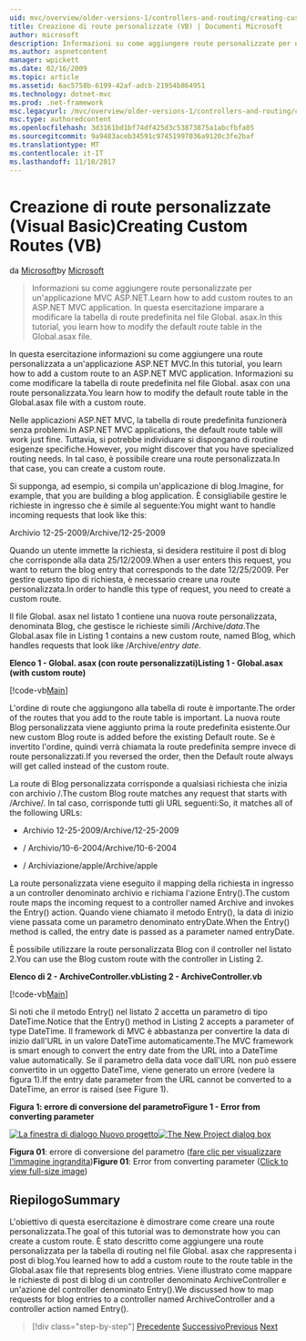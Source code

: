 ```yaml
---
uid: mvc/overview/older-versions-1/controllers-and-routing/creating-custom-routes-vb
title: Creazione di route personalizzate (VB) | Documenti Microsoft
author: microsoft
description: Informazioni su come aggiungere route personalizzate per un'applicazione MVC ASP.NET. In questa esercitazione imparare a modificare la tabella di route predefinita nel file Global. asax.
ms.author: aspnetcontent
manager: wpickett
ms.date: 02/16/2009
ms.topic: article
ms.assetid: 6ac5758b-6199-42af-adcb-21954b864951
ms.technology: dotnet-mvc
ms.prod: .net-framework
msc.legacyurl: /mvc/overview/older-versions-1/controllers-and-routing/creating-custom-routes-vb
msc.type: authoredcontent
ms.openlocfilehash: 3d3161bd1bf74df425d3c53873875a1abcfbfa05
ms.sourcegitcommit: 9a9483aceb34591c97451997036a9120c3fe2baf
ms.translationtype: MT
ms.contentlocale: it-IT
ms.lasthandoff: 11/10/2017
---
```

<a name="creating-custom-routes-vb"></a><span data-ttu-id="16dc2-104">Creazione di route personalizzate (Visual Basic)</span><span class="sxs-lookup"><span data-stu-id="16dc2-104">Creating Custom Routes (VB)</span></span>
====================
<span data-ttu-id="16dc2-105">da [Microsoft](https://github.com/microsoft)</span><span class="sxs-lookup"><span data-stu-id="16dc2-105">by [Microsoft](https://github.com/microsoft)</span></span>

> <span data-ttu-id="16dc2-106">Informazioni su come aggiungere route personalizzate per un'applicazione MVC ASP.NET.</span><span class="sxs-lookup"><span data-stu-id="16dc2-106">Learn how to add custom routes to an ASP.NET MVC application.</span></span> <span data-ttu-id="16dc2-107">In questa esercitazione imparare a modificare la tabella di route predefinita nel file Global. asax.</span><span class="sxs-lookup"><span data-stu-id="16dc2-107">In this tutorial, you learn how to modify the default route table in the Global.asax file.</span></span>


<span data-ttu-id="16dc2-108">In questa esercitazione informazioni su come aggiungere una route personalizzata a un'applicazione ASP.NET MVC.</span><span class="sxs-lookup"><span data-stu-id="16dc2-108">In this tutorial, you learn how to add a custom route to an ASP.NET MVC application.</span></span> <span data-ttu-id="16dc2-109">Informazioni su come modificare la tabella di route predefinita nel file Global. asax con una route personalizzata.</span><span class="sxs-lookup"><span data-stu-id="16dc2-109">You learn how to modify the default route table in the Global.asax file with a custom route.</span></span>

<span data-ttu-id="16dc2-110">Nelle applicazioni ASP.NET MVC, la tabella di route predefinita funzionerà senza problemi.</span><span class="sxs-lookup"><span data-stu-id="16dc2-110">In ASP.NET MVC applications, the default route table will work just fine.</span></span> <span data-ttu-id="16dc2-111">Tuttavia, si potrebbe individuare si dispongano di routine esigenze specifiche.</span><span class="sxs-lookup"><span data-stu-id="16dc2-111">However, you might discover that you have specialized routing needs.</span></span> <span data-ttu-id="16dc2-112">In tal caso, è possibile creare una route personalizzata.</span><span class="sxs-lookup"><span data-stu-id="16dc2-112">In that case, you can create a custom route.</span></span>

<span data-ttu-id="16dc2-113">Si supponga, ad esempio, si compila un'applicazione di blog.</span><span class="sxs-lookup"><span data-stu-id="16dc2-113">Imagine, for example, that you are building a blog application.</span></span> <span data-ttu-id="16dc2-114">È consigliabile gestire le richieste in ingresso che è simile al seguente:</span><span class="sxs-lookup"><span data-stu-id="16dc2-114">You might want to handle incoming requests that look like this:</span></span>

<span data-ttu-id="16dc2-115">Archivio 12-25-2009</span><span class="sxs-lookup"><span data-stu-id="16dc2-115">/Archive/12-25-2009</span></span>

<span data-ttu-id="16dc2-116">Quando un utente immette la richiesta, si desidera restituire il post di blog che corrisponde alla data 25/12/2009.</span><span class="sxs-lookup"><span data-stu-id="16dc2-116">When a user enters this request, you want to return the blog entry that corresponds to the date 12/25/2009.</span></span> <span data-ttu-id="16dc2-117">Per gestire questo tipo di richiesta, è necessario creare una route personalizzata.</span><span class="sxs-lookup"><span data-stu-id="16dc2-117">In order to handle this type of request, you need to create a custom route.</span></span>

<span data-ttu-id="16dc2-118">Il file Global. asax nel listato 1 contiene una nuova route personalizzata, denominata Blog, che gestisce le richieste simili /Archive/*data*.</span><span class="sxs-lookup"><span data-stu-id="16dc2-118">The Global.asax file in Listing 1 contains a new custom route, named Blog, which handles requests that look like /Archive/*entry date*.</span></span>

<span data-ttu-id="16dc2-119">**Elenco 1 - Global. asax (con route personalizzati)**</span><span class="sxs-lookup"><span data-stu-id="16dc2-119">**Listing 1 - Global.asax (with custom route)**</span></span>

[!code-vb[Main](creating-custom-routes-vb/samples/sample1.vb)]

<span data-ttu-id="16dc2-120">L'ordine di route che aggiungono alla tabella di route è importante.</span><span class="sxs-lookup"><span data-stu-id="16dc2-120">The order of the routes that you add to the route table is important.</span></span> <span data-ttu-id="16dc2-121">La nuova route Blog personalizzata viene aggiunto prima la route predefinita esistente.</span><span class="sxs-lookup"><span data-stu-id="16dc2-121">Our new custom Blog route is added before the existing Default route.</span></span> <span data-ttu-id="16dc2-122">Se è invertito l'ordine, quindi verrà chiamata la route predefinita sempre invece di route personalizzati.</span><span class="sxs-lookup"><span data-stu-id="16dc2-122">If you reversed the order, then the Default route always will get called instead of the custom route.</span></span>

<span data-ttu-id="16dc2-123">La route di Blog personalizzata corrisponde a qualsiasi richiesta che inizia con archivio /.</span><span class="sxs-lookup"><span data-stu-id="16dc2-123">The custom Blog route matches any request that starts with /Archive/.</span></span> <span data-ttu-id="16dc2-124">In tal caso, corrisponde tutti gli URL seguenti:</span><span class="sxs-lookup"><span data-stu-id="16dc2-124">So, it matches all of the following URLs:</span></span>

- <span data-ttu-id="16dc2-125">Archivio 12-25-2009</span><span class="sxs-lookup"><span data-stu-id="16dc2-125">/Archive/12-25-2009</span></span>

- <span data-ttu-id="16dc2-126">/ Archivio/10-6-2004</span><span class="sxs-lookup"><span data-stu-id="16dc2-126">/Archive/10-6-2004</span></span>

- <span data-ttu-id="16dc2-127">/ Archiviazione/apple</span><span class="sxs-lookup"><span data-stu-id="16dc2-127">/Archive/apple</span></span>

<span data-ttu-id="16dc2-128">La route personalizzata viene eseguito il mapping della richiesta in ingresso a un controller denominato archivio e richiama l'azione Entry().</span><span class="sxs-lookup"><span data-stu-id="16dc2-128">The custom route maps the incoming request to a controller named Archive and invokes the Entry() action.</span></span> <span data-ttu-id="16dc2-129">Quando viene chiamato il metodo Entry(), la data di inizio viene passata come un parametro denominato entryDate.</span><span class="sxs-lookup"><span data-stu-id="16dc2-129">When the Entry() method is called, the entry date is passed as a parameter named entryDate.</span></span>

<span data-ttu-id="16dc2-130">È possibile utilizzare la route personalizzata Blog con il controller nel listato 2.</span><span class="sxs-lookup"><span data-stu-id="16dc2-130">You can use the Blog custom route with the controller in Listing 2.</span></span>

<span data-ttu-id="16dc2-131">**Elenco di 2 - ArchiveController.vb**</span><span class="sxs-lookup"><span data-stu-id="16dc2-131">**Listing 2 - ArchiveController.vb**</span></span>

[!code-vb[Main](creating-custom-routes-vb/samples/sample2.vb)]

<span data-ttu-id="16dc2-132">Si noti che il metodo Entry() nel listato 2 accetta un parametro di tipo DateTime.</span><span class="sxs-lookup"><span data-stu-id="16dc2-132">Notice that the Entry() method in Listing 2 accepts a parameter of type DateTime.</span></span> <span data-ttu-id="16dc2-133">Il framework di MVC è abbastanza per convertire la data di inizio dall'URL in un valore DateTime automaticamente.</span><span class="sxs-lookup"><span data-stu-id="16dc2-133">The MVC framework is smart enough to convert the entry date from the URL into a DateTime value automatically.</span></span> <span data-ttu-id="16dc2-134">Se il parametro della data voce dall'URL non può essere convertito in un oggetto DateTime, viene generato un errore (vedere la figura 1).</span><span class="sxs-lookup"><span data-stu-id="16dc2-134">If the entry date parameter from the URL cannot be converted to a DateTime, an error is raised (see Figure 1).</span></span>

<span data-ttu-id="16dc2-135">**Figura 1: errore di conversione del parametro**</span><span class="sxs-lookup"><span data-stu-id="16dc2-135">**Figure 1 - Error from converting parameter**</span></span>


<span data-ttu-id="16dc2-136">[![La finestra di dialogo Nuovo progetto](creating-custom-routes-vb/_static/image1.jpg)](creating-custom-routes-vb/_static/image1.png)</span><span class="sxs-lookup"><span data-stu-id="16dc2-136">[![The New Project dialog box](creating-custom-routes-vb/_static/image1.jpg)](creating-custom-routes-vb/_static/image1.png)</span></span>

<span data-ttu-id="16dc2-137">**Figura 01**: errore di conversione del parametro ([fare clic per visualizzare l'immagine ingrandita](creating-custom-routes-vb/_static/image2.png))</span><span class="sxs-lookup"><span data-stu-id="16dc2-137">**Figure 01**: Error from converting parameter ([Click to view full-size image](creating-custom-routes-vb/_static/image2.png))</span></span>


## <a name="summary"></a><span data-ttu-id="16dc2-138">Riepilogo</span><span class="sxs-lookup"><span data-stu-id="16dc2-138">Summary</span></span>

<span data-ttu-id="16dc2-139">L'obiettivo di questa esercitazione è dimostrare come creare una route personalizzata.</span><span class="sxs-lookup"><span data-stu-id="16dc2-139">The goal of this tutorial was to demonstrate how you can create a custom route.</span></span> <span data-ttu-id="16dc2-140">È stato descritto come aggiungere una route personalizzata per la tabella di routing nel file Global. asax che rappresenta i post di blog.</span><span class="sxs-lookup"><span data-stu-id="16dc2-140">You learned how to add a custom route to the route table in the Global.asax file that represents blog entries.</span></span> <span data-ttu-id="16dc2-141">Viene illustrato come mappare le richieste di post di blog di un controller denominato ArchiveController e un'azione del controller denominato Entry().</span><span class="sxs-lookup"><span data-stu-id="16dc2-141">We discussed how to map requests for blog entries to a controller named ArchiveController and a controller action named Entry().</span></span>

>[!div class="step-by-step"]
<span data-ttu-id="16dc2-142">[Precedente](asp-net-mvc-controller-overview-vb.md)
[Successivo](creating-a-route-constraint-vb.md)</span><span class="sxs-lookup"><span data-stu-id="16dc2-142">[Previous](asp-net-mvc-controller-overview-vb.md)
[Next](creating-a-route-constraint-vb.md)</span></span>
